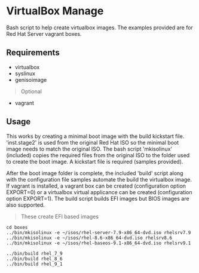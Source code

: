# VirtualBox Manage

Bash script to help create virtualbox images. The examples provided are for Red Hat Server vagrant boxes.

## Requirements

- virtualbox
- syslinux
- genisoimage

> Optional
- vagrant

## Usage

This works by creating a minimal boot image with the build kickstart file. 'inst.stage2' is used from the original Red Hat ISO so the minimal boot image needs to match the original ISO. The bash script 'mkisolinux' (included) copies the required files from the original ISO to the folder used to create the boot image. A kickstart file is required (samples provided).

After the boot image folder is complete, the included 'build' script along with the configuration file samples automate the build the virtualbox image. If vagrant is installed, a vagrant box can be created (configuration option EXPORT=0) or a virtualbox virtual applicance can be created (configuration option EXPORT=1). The build script builds EFI images but BIOS images are also supported.

> These create EFI based images
```
cd boxes
../bin/mkisolinux -e ~/isos/rhel-server-7.9-x86_64-dvd.iso rhelsrv7.9
../bin/mkisolinux -e ~/isos/rhel-8.6-x86_64-dvd.iso rhelsrv8.6
../bin/mkisolinux -e ~/isos/rhel-baseos-9.1-x86_64-dvd.iso rhelsrv9.1
```

```
../bin/build rhel_7_9
../bin/build rhel_8_6
../bin/build rhel_9_1
```
